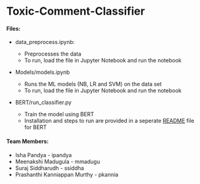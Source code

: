 # Toxic-Comment-Classifier

#### Files:
* data_preprocess.ipynb: 
  - Preprocesses the data
  - To run, load the file in Jupyter Notebook and run the notebook
  
* Models/models.ipynb
  - Runs the ML models (NB, LR and SVM) on the data set
  - To run, load the file in Jupyter Notebook and run the notebook
  
* BERT/run_classifier.py
  - Train the model using BERT
  - Installation and steps to run are provided in a seperate [README](https://github.com/Suraj-Siddharudh/Toxic-Comment-Classifier/blob/master/BERT/Readme.txt) file for BERT
  
#### Team Members:
* Isha Pandya - ipandya
* Meenakshi Madugula - mmadugu
* Suraj Siddharudh - ssiddha
* Prashanthi Kanniappan Murthy - pkannia
